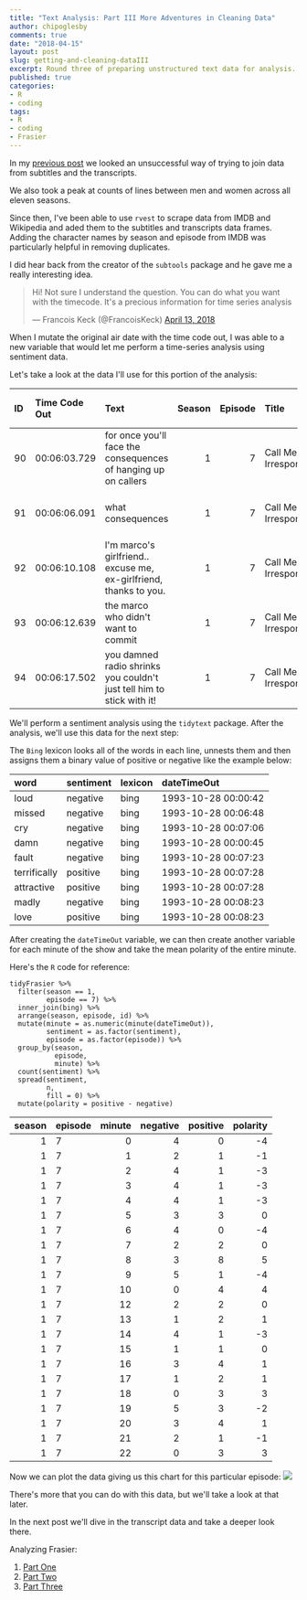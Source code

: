 ```yaml
---
title: "Text Analysis: Part III More Adventures in Cleaning Data"
author: chipoglesby
comments: true
date: "2018-04-15"
layout: post
slug: getting-and-cleaning-dataIII
excerpt: Round three of preparing unstructured text data for analysis.
published: true
categories:
- R
- coding
tags:
- R
- coding
- Frasier
---
```


In my [previous post](http://www.chipoglesby.com/2018/04/getting-and-cleaning-dataII/)
we looked an unsuccessful way of trying to join data from subtitles and the
transcripts.

We also took a peak at counts of lines between men and women across all eleven
seasons.

Since then, I've been able to use `rvest` to scrape data from IMDB and Wikipedia
and aded them to the subtitles and transcripts data frames. Adding the character
names by season and episode from IMDB was particularly helpful in removing
duplicates.

I did hear back from the creator of the `subtools` package and he gave me a
really interesting idea.

<blockquote class="twitter-tweet" data-lang="en"><p lang="en" dir="ltr">Hi! Not sure I understand the question. You can do what you want with the timecode. It&#39;s a precious information for time series analysis</p>&mdash; Francois Keck (@FrancoisKeck) <a href="https://twitter.com/FrancoisKeck/status/984678472126812161?ref_src=twsrc%5Etfw">April 13, 2018</a></blockquote>
<script async src="https://platform.twitter.com/widgets.js" charset="utf-8"></script>

When I mutate the original air date with the time code out, I was able to
a new variable that would let me perform a time-series analysis using sentiment
data.

Let's take a look at the data I'll use for this portion of the analysis:

|ID |Time Code Out |Text | Season | Episode|Title |Directed By |Written By |Original Air Date | Viewership In Millions| IMDB Votes| IMDB Ratings|
|:--|:------------|:-----------------------------------------------------------------------|------:|-------:|:---------------------|:-------------|:--------------------------|:---------------|--------------------:|---------:|-----------:|
|90 |00:06:03.729 |for once you'll face the consequences of hanging up on callers | 1| 7|Call Me Irresponsible |James Burrows |Anne Flett & Chuck Ranberg |1993-10-28 | 27| 439| 7.9|
|91 |00:06:06.091 |what consequences | 1| 7|Call Me Irresponsible |James Burrows |Anne Flett & Chuck Ranberg |1993-10-28 | 27| 439| 7.9|
|92 |00:06:10.108 |l'm marco's girlfriend.. excuse me, ex-girlfriend, thanks to you. | 1| 7|Call Me Irresponsible |James Burrows |Anne Flett & Chuck Ranberg |1993-10-28 | 27| 439| 7.9|
|93 |00:06:12.639 |the marco who didn't want to commit | 1| 7|Call Me Irresponsible |James Burrows |Anne Flett & Chuck Ranberg |1993-10-28 | 27| 439| 7.9|
|94 |00:06:17.502 |you damned radio shrinks you couldn't just tell him to stick with it! | 1| 7|Call Me Irresponsible |James Burrows |Anne Flett & Chuck Ranberg |1993-10-28 | 27| 439| 7.9|

We'll perform a sentiment analysis using the `tidytext` package. After the
analysis, we'll use this data for the next step:

The `Bing` lexicon looks all of the words in each line, unnests them and then
assigns them a binary value of positive or negative like the example below:

|word         |sentiment |lexicon |dateTimeOut         |
|:------------|:---------|:-------|:-------------------|
|loud         |negative  |bing    |1993-10-28 00:00:42 |
|missed       |negative  |bing    |1993-10-28 00:06:48 |
|cry          |negative  |bing    |1993-10-28 00:07:06 |
|damn         |negative  |bing    |1993-10-28 00:00:45 |
|fault        |negative  |bing    |1993-10-28 00:07:23 |
|terrifically |positive  |bing    |1993-10-28 00:07:28 |
|attractive   |positive  |bing    |1993-10-28 00:07:28 |
|madly        |negative  |bing    |1993-10-28 00:08:23 |
|love         |positive  |bing    |1993-10-28 00:08:23 |

After creating the `dateTimeOut` variable, we can then create another variable
for each minute of the show and take the mean polarity of the entire minute.

Here's the `R` code for reference:
```
tidyFrasier %>% 
  filter(season == 1,
         episode == 7) %>% 
  inner_join(bing) %>%
  arrange(season, episode, id) %>%
  mutate(minute = as.numeric(minute(dateTimeOut)),
         sentiment = as.factor(sentiment),
         episode = as.factor(episode)) %>%
  group_by(season,
           episode,
           minute) %>%
  count(sentiment) %>%
  spread(sentiment,
         n,
         fill = 0) %>%
  mutate(polarity = positive - negative)
```

| season|episode | minute| negative| positive| polarity|
|------:|:-------|------:|--------:|--------:|--------:|
|      1|7       |      0|        4|        0|       -4|
|      1|7       |      1|        2|        1|       -1|
|      1|7       |      2|        4|        1|       -3|
|      1|7       |      3|        4|        1|       -3|
|      1|7       |      4|        4|        1|       -3|
|      1|7       |      5|        3|        3|        0|
|      1|7       |      6|        4|        0|       -4|
|      1|7       |      7|        2|        2|        0|
|      1|7       |      8|        3|        8|        5|
|      1|7       |      9|        5|        1|       -4|
|      1|7       |     10|        0|        4|        4|
|      1|7       |     12|        2|        2|        0|
|      1|7       |     13|        1|        2|        1|
|      1|7       |     14|        4|        1|       -3|
|      1|7       |     15|        1|        1|        0|
|      1|7       |     16|        3|        4|        1|
|      1|7       |     17|        1|        2|        1|
|      1|7       |     18|        0|        3|        3|
|      1|7       |     19|        5|        3|       -2|
|      1|7       |     20|        3|        4|        1|
|      1|7       |     21|        2|        1|       -1|
|      1|7       |     22|        0|        3|        3|

Now we can plot the data giving us this chart for this particular episode:
![](https://storage.googleapis.com/www.chipoglesby.com/wp-content/uploads/2018/04/polarityEpisodeSeven.png)

There's more that you can do with this data, but we'll take a look at that later.

In the next post we'll dive in the transcript data and take a deeper look there.

Analyzing Frasier:

1. [Part One](/2018/04/getting-and-cleaning-data/)
2. [Part Two](/2018/04/getting-and-cleaning-dataII/)
3. [Part Three](/2018/04/getting-and-cleaning-dataIII/)
